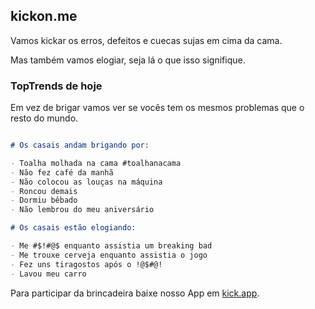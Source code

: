 ## kickon.me

Vamos kickar os erros, defeitos e cuecas sujas em cima da cama.

Mas também vamos elogiar, seja lá o que isso signifique.

### TopTrends de hoje

Em vez de brigar vamos ver se vocês tem os mesmos problemas que o resto do mundo.


```markdown

# Os casais andam brigando por:

- Toalha molhada na cama #toalhanacama
- Não fez café da manhã
- Não colocou as louças na máquina
- Roncou demais
- Dormiu bêbado
- Não lembrou do meu aniversário

# Os casais estão elogiando:

- Me #$!#@$ enquanto assistia um breaking bad
- Me trouxe cerveja enquanto assistia o jogo
- Fez uns tiragostos após o !@$#@!
- Lavou meu carro

```

Para participar da brincadeira baixe nosso App em [kick.app](http://kickon.me).

